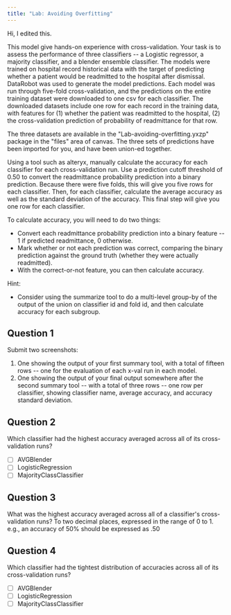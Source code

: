 ```yaml
---
title: "Lab: Avoiding Overfitting"
---
```

Hi, I edited this.

This model give hands-on experience with cross-validation. Your task is to assess the performance of three classifiers -- 
a Logistic regressor, a majority classifier, and a blender ensemble classifier. 
The models were trained on hospital record historical data with the target of predicting whether a patient would be 
readmitted to the hospital after dismissal. DataRobot was used to generate the model predictions. 
Each model was run through five-fold cross-validation, and the predictions on the entire training dataset were 
downloaded to one csv for each classifier. The downloaded datasets include one row for each record in the training data, 
with features for (1) whether the patient was readmitted to the hospital, (2) the cross-validation prediction of probability of readmittance for that row.


The three datasets are available in the "Lab-avoiding-overfitting.yxzp" package in the "files" area of canvas. 
The three sets of predictions have been imported for you, and have been union-ed together. 


Using a tool such as alteryx, manually calculate the accuracy for each classifier for each cross-validation run. 
Use a prediction cutoff threshold of 0.50 to convert the readmittance probability prediction into a binary prediction. 
Because there were five folds, this will give you five rows for each classifier. Then, for each classifier, calculate 
the average accuracy as well as the standard deviation of the accuracy. This final step will give you one row for each classifier.


To calculate accuracy, you will need to do two things:
* Convert each readmittance probability prediction into a binary feature -- 1 if predicted readmittance, 0 otherwise.
* Mark whether or not each prediction was correct, comparing the binary prediction against the ground truth (whether they were actually readmitted).
* With the correct-or-not feature, you can then calculate accuracy.
 
Hint:
* Consider using the summarize tool to do a multi-level group-by of the output of the union on classifier id and fold id, and then calculate accuracy for each subgroup.


## Question 1

Submit two screenshots:
1. One showing the output of your first summary tool, with a total of fifteen rows -- one for the evaluation of each x-val run in each model.
2. One showing the output of your final output somewhere after the second summary tool -- with a total of three rows -- one row per classifier, showing classifier name, average accuracy, and accuracy standard deviation.


## Question 2
Which classifier had the highest accuracy averaged across all of its cross-validation runs?

* [ ] AVGBlender
* [ ] LogisticRegression
* [ ] MajorityClassClassifier

## Question 3
What was the highest accuracy averaged across all of a classifier's cross-validation runs? To two decimal places, expressed in the range of 0 to 1. e.g., an accuracy of 50% should be expressed as .50


## Question 4
Which classifier had the tightest distribution of accuracies across all of its cross-validation runs?

* [ ] AVGBlender
* [ ] LogisticRegression
* [ ] MajorityClassClassifier